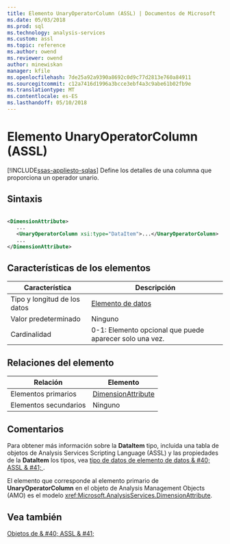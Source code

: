 ```yaml
---
title: Elemento UnaryOperatorColumn (ASSL) | Documentos de Microsoft
ms.date: 05/03/2018
ms.prod: sql
ms.technology: analysis-services
ms.custom: assl
ms.topic: reference
ms.author: owend
ms.reviewer: owend
author: minewiskan
manager: kfile
ms.openlocfilehash: 7de25a92a9390a8692c0d9c77d2813e760a84911
ms.sourcegitcommit: c12a7416d1996a3bcce3ebf4a3c9abe61b02fb9e
ms.translationtype: MT
ms.contentlocale: es-ES
ms.lasthandoff: 05/10/2018
---
```

# <a name="unaryoperatorcolumn-element-assl"></a>Elemento UnaryOperatorColumn (ASSL)
[!INCLUDE[ssas-appliesto-sqlas](../../../includes/ssas-appliesto-sqlas.md)]
  Define los detalles de una columna que proporciona un operador unario.  
  
## <a name="syntax"></a>Sintaxis  
  
```xml  
  
<DimensionAttribute>  
   ...  
   <UnaryOperatorColumn xsi:type="DataItem">...</UnaryOperatorColumn>  
   ...  
</DimensionAttribute>  
```  
  
## <a name="element-characteristics"></a>Características de los elementos  
  
|Característica|Descripción|  
|--------------------|-----------------|  
|Tipo y longitud de los datos|[Elemento de datos](../../../analysis-services/scripting/data-type/dataitem-data-type-assl.md)|  
|Valor predeterminado|Ninguno|  
|Cardinalidad|0-1: Elemento opcional que puede aparecer solo una vez.|  
  
## <a name="element-relationships"></a>Relaciones del elemento  
  
|Relación|Elemento|  
|------------------|-------------|  
|Elementos primarios|[DimensionAttribute](../../../analysis-services/scripting/data-type/dimensionattribute-data-type-assl.md)|  
|Elementos secundarios|Ninguno|  
  
## <a name="remarks"></a>Comentarios  
 Para obtener más información sobre la **DataItem** tipo, incluida una tabla de objetos de Analysis Services Scripting Language (ASSL) y las propiedades de la **DataItem** los tipos, vea [tipo de datos de elemento de datos & #40; ASSL & #41; ](../../../analysis-services/scripting/data-type/dataitem-data-type-assl.md).  
  
 El elemento que corresponde al elemento primario de **UnaryOperatorColumn** en el objeto de Analysis Management Objects (AMO) es el modelo <xref:Microsoft.AnalysisServices.DimensionAttribute>.  
  
## <a name="see-also"></a>Vea también  
 [Objetos de & #40; ASSL & #41;](../../../analysis-services/scripting/objects/objects-assl.md)  
  
  
